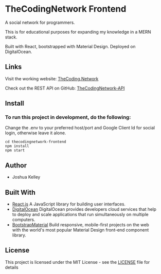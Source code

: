 # TheCodingNetwork Frontend

A social network for programmers.

This is for educational purposes for expanding my knowledge in a MERN stack.

Built with React, bootstrapped with Material Design. Deployed on DigitalOcean.

## Links


  Visit the working website: [TheCoding.Network](http://thecoding.network/)

  Check out the REST API on GitHub: [TheCodingNetwork-API](https://github.com/JoshLore/TheCodingNetwork-API)


## Install


### To run this project in development, do the following:

Change the .env to your preferred host/port and Google Client Id for social login, otherwise leave it alone.

```
cd thecodingnetwork-frontend
npm install
npm start
```

## Author
  - Joshua Kelley

## Built With

  * [React.js](https://reactjs.org/) A JavaScript library for building user interfaces.
  * [DigitalOcean](https://www.digitalocean.com/) DigitalOcean provides developers cloud services that help to deploy and scale applications that run simultaneously on multiple computers.
  * [BootstrapMaterial](https://fezvrasta.github.io/bootstrap-material-design/) Build responsive, mobile-first projects on the web with the world's most popular Material Design front-end component library.
  
  
## License

This project is licensed under the MIT License - see the [LICENSE](https://github.com/JoshLore/TheCodingNetwork/blob/master/LICENSE) file for details
